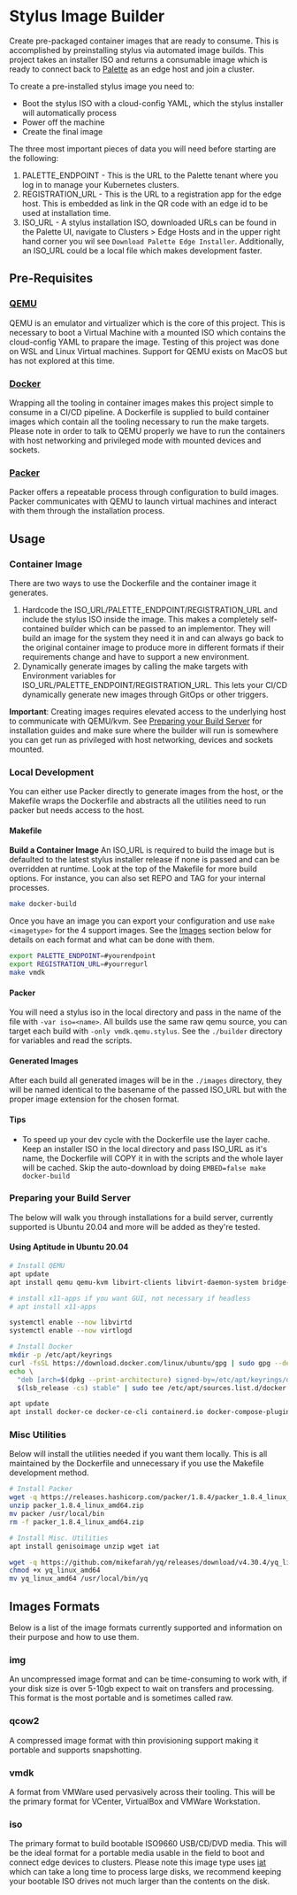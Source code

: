# Stylus Image Builder
Create pre-packaged container images that are ready to consume. This is accomplished by preinstalling stylus via automated image builds.  This project takes an installer ISO and returns a consumable image which is ready to connect back to [Palette](https://www.spectrocloud.com/why-palette/) as an edge host and join a cluster.

To create a pre-installed stylus image you need to:
- Boot the stylus ISO with a cloud-config YAML, which the stylus installer will automatically process
- Power off the machine
- Create the final image

The three most important pieces of data you will need before starting are the following:
1) PALETTE_ENDPOINT - This is the URL to the Palette tenant where you log in to manage your Kubernetes clusters.  
2) REGISTRATION_URL - This is the URL to a registration app for the edge host. This is embedded as link in the QR code with an edge id to be used at installation time.
3) ISO_URL - A stylus installation ISO, downloaded URLs can be found in the Palette UI, navigate to Clusters > Edge Hosts and in the upper right hand corner you wil see `Download Palette Edge Installer`. Additionally, an ISO_URL could be a local file which makes development faster.

## Pre-Requisites
### [QEMU](https://www.qemu.org/)
QEMU is an emulator and virtualizer which is the core of this project. This is necessary to boot a Virtual Machine with a mounted ISO which contains the cloud-config YAML to prapare the image. Testing of this project was done on WSL and Linux Virtual machines. Support for QEMU exists on MacOS but has not explored at this time.

### [Docker](https://www.docker.com/)
Wrapping all the tooling in container images makes this project simple to consume in a CI/CD pipeline. A Dockerfile is supplied  to build container images which contain all the tooling necessary to run the make targets. Please note in order to talk  to QEMU properly we have to run the containers with host networking and privileged mode with mounted devices and sockets.

### [Packer](https://www.packer.io/)
Packer offers a repeatable process through configuration to build images. Packer communicates with QEMU to launch virtual machines and interact with them through the installation process.

## Usage
### Container Image
There are two ways to use the Dockerfile and the container image it generates.

1) Hardcode the ISO_URL/PALETTE_ENDPOINT/REGISTRATION_URL and include the stylus ISO inside the image. This makes a completely self-contained builder which can be passed to an implementor. They will build an image for the system they need it in and can always go back to the original container image to produce more in different formats if their requirements change and have to support a new environment.
2) Dynamically generate images by calling the make targets with Environment variables for ISO_URL/PALETTE_ENDPOINT/REGISTRATION_URL. This lets your CI/CD dynamically generate new images through GitOps or other triggers. 

**Important**: Creating images requires elevated access to the underlying host to communicate with QEMU/kvm. See [Preparing your Build Server](#preparing-your-build-server) for installation guides and make sure where the builder will run is somewhere you can get run as privileged with host networking, devices and sockets mounted.

### Local Development
You can either use Packer directly to generate images from the host, or the Makefile wraps the Dockerfile and abstracts all the utilities need to run packer but needs access to the host.

#### Makefile
**Build a Container Image**
An ISO_URL is required to build the image but is defaulted to the latest stylus installer release if none is passed and can be overridden at runtime. Look at the top of the Makefile for more build options. For instance, you can also set REPO and TAG for your internal processes.

```bash
make docker-build  
```

Once you have an image you can export your configuration and use `make <imagetype>` for the 4 support images. See the [Images](#images-formats) section below for details on each format and what can be done with them.
```bash
export PALETTE_ENDPOINT=#yourendpoint
export REGISTRATION_URL=#yourregurl
make vmdk
```

#### Packer 
You will need a stylus iso in the local directory and pass in the name of the file with `-var iso=<name>`. All builds use the same raw qemu source, you can target each build with `-only vmdk.qemu.stylus`. See the `./builder` directory for variables and read the scripts.

#### Generated Images
After each build all generated images will be in the `./images` directory, they will be named identical to the basename of the passed ISO_URL but with the proper image extension for the chosen format.

#### Tips
- To speed up your dev cycle with the Dockerfile use the layer cache. Keep an installer ISO in the local directory and pass ISO_URL as it's name, the Dockerfile will COPY it in with the scripts and the whole layer will be cached. Skip the auto-download by doing `EMBED=false make docker-build` 

### Preparing your Build Server
The below will walk you through installations for a build server, currently supported is Ubuntu 20.04 and more will be added as they're tested.

#### Using Aptitude in Ubuntu 20.04
```bash
# Install QEMU
apt update
apt install qemu qemu-kvm libvirt-clients libvirt-daemon-system bridge-utils virt-manager

# install x11-apps if you want GUI, not necessary if headless 
# apt install x11-apps  

systemctl enable --now libvirtd
systemctl enable --now virtlogd

# Install Docker
mkdir -p /etc/apt/keyrings
curl -fsSL https://download.docker.com/linux/ubuntu/gpg | sudo gpg --dearmor -o /etc/apt/keyrings/docker.gpg
echo \
  "deb [arch=$(dpkg --print-architecture) signed-by=/etc/apt/keyrings/docker.gpg] https://download.docker.com/linux/ubuntu \
  $(lsb_release -cs) stable" | sudo tee /etc/apt/sources.list.d/docker.list > /dev/null

apt update
apt install docker-ce docker-ce-cli containerd.io docker-compose-plugin
```

### Misc Utilities
Below will install the utilities needed if you want them locally. This is all maintained by the Dockerfile and unnecessary if you use the Makefile development method.

```bash
# Install Packer
wget -q https://releases.hashicorp.com/packer/1.8.4/packer_1.8.4_linux_amd64.zip
unzip packer_1.8.4_linux_amd64.zip
mv packer /usr/local/bin
rm -f packer_1.8.4_linux_amd64.zip

# Install Misc. Utilities
apt install genisoimage unzip wget iat

wget -q https://github.com/mikefarah/yq/releases/download/v4.30.4/yq_linux_amd64
chmod +x yq_linux_amd64
mv yq_linux_amd64 /usr/local/bin/yq
```

## Images Formats
Below is a list of the image formats currently supported and information on their purpose and how to use them.

### img
An uncompressed image format and can be time-consuming to work with, if your disk size is over 5-10gb expect to wait on 
transfers and processing. This format is the most portable and is sometimes called raw.

### qcow2
A compressed image format with thin provisioning support making it portable and supports snapshotting.

### vmdk
A format from VMWare used pervasively across their tooling. This will be the primary format for VCenter, VirtualBox and 
VMWare Workstation. 

### iso
The primary format to build bootable ISO9660 USB/CD/DVD media. This will be the ideal format for a portable media usable in the field to boot and connect edge devices to clusters. Please note this image type uses [iat](https://www.linuxlinks.com/iat/) which can take a long time to process large disks, we recommend keeping your bootable ISO drives not much larger than the contents on the disk.